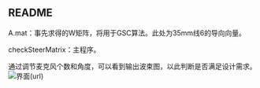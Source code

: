 ## README

A.mat：事先求得的W矩阵，将用于GSC算法。此处为35mm线6的导向向量。

checkSteerMatrix：主程序。

通过调节麦克风个数和角度，可以看到输出波束图，以此判断是否满足设计需求。
![界面](https://i.loli.net/2021/09/29/Y7ZOCEuDip8loHg.png)(url)


